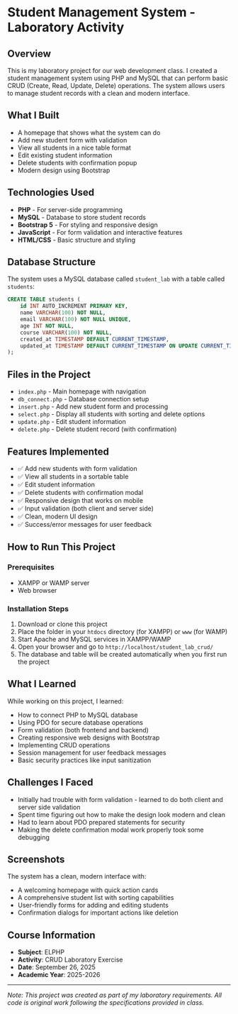 # Student Management System - Laboratory Activity

## Overview
This is my laboratory project for our web development class. I created a student management system using PHP and MySQL that can perform basic CRUD (Create, Read, Update, Delete) operations. The system allows users to manage student records with a clean and modern interface.

## What I Built
- A homepage that shows what the system can do
- Add new student form with validation
- View all students in a nice table format
- Edit existing student information
- Delete students with confirmation popup
- Modern design using Bootstrap

## Technologies Used
- **PHP** - For server-side programming
- **MySQL** - Database to store student records
- **Bootstrap 5** - For styling and responsive design
- **JavaScript** - For form validation and interactive features
- **HTML/CSS** - Basic structure and styling

## Database Structure
The system uses a MySQL database called `student_lab` with a table called `students`:

```sql
CREATE TABLE students (
    id INT AUTO_INCREMENT PRIMARY KEY,
    name VARCHAR(100) NOT NULL,
    email VARCHAR(100) NOT NULL UNIQUE,
    age INT NOT NULL,
    course VARCHAR(100) NOT NULL,
    created_at TIMESTAMP DEFAULT CURRENT_TIMESTAMP,
    updated_at TIMESTAMP DEFAULT CURRENT_TIMESTAMP ON UPDATE CURRENT_TIMESTAMP
);
```

## Files in the Project
- `index.php` - Main homepage with navigation
- `db_connect.php` - Database connection setup
- `insert.php` - Add new student form and processing
- `select.php` - Display all students with sorting and delete options
- `update.php` - Edit student information
- `delete.php` - Delete student record (with confirmation)

## Features Implemented
- ✅ Add new students with form validation
- ✅ View all students in a sortable table
- ✅ Edit student information
- ✅ Delete students with confirmation modal
- ✅ Responsive design that works on mobile
- ✅ Input validation (both client and server side)
- ✅ Clean, modern UI design
- ✅ Success/error messages for user feedback

## How to Run This Project

### Prerequisites
- XAMPP or WAMP server
- Web browser

### Installation Steps
1. Download or clone this project
2. Place the folder in your `htdocs` directory (for XAMPP) or `www` (for WAMP)
3. Start Apache and MySQL services in XAMPP/WAMP
4. Open your browser and go to `http://localhost/student_lab_crud/`
5. The database and table will be created automatically when you first run the project

## What I Learned
While working on this project, I learned:
- How to connect PHP to MySQL database
- Using PDO for secure database operations
- Form validation (both frontend and backend)
- Creating responsive web designs with Bootstrap
- Implementing CRUD operations
- Session management for user feedback messages
- Basic security practices like input sanitization

## Challenges I Faced
- Initially had trouble with form validation - learned to do both client and server side validation
- Spent time figuring out how to make the design look modern and clean
- Had to learn about PDO prepared statements for security
- Making the delete confirmation modal work properly took some debugging

## Screenshots
The system has a clean, modern interface with:
- A welcoming homepage with quick action cards
- A comprehensive student list with sorting capabilities
- User-friendly forms for adding and editing students
- Confirmation dialogs for important actions like deletion

## Course Information
- **Subject**: ELPHP
- **Activity**: CRUD Laboratory Exercise
- **Date**: September 26, 2025
- **Academic Year**: 2025-2026

---

*Note: This project was created as part of my laboratory requirements. All code is original work following the specifications provided in class.*
